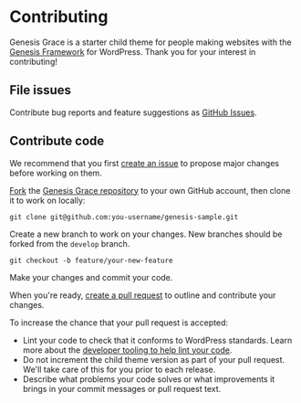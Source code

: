 # Contributing

Genesis Grace is a starter child theme for people making websites with the [Genesis Framework](https://my.studiopress.com/themes/genesis/) for WordPress. Thank you for your interest in contributing!

## File issues

Contribute bug reports and feature suggestions as [GitHub Issues](https://github.com/studiopress/genesis-sample/issues).

## Contribute code

We recommend that you first [create an issue](https://github.com/studiopress/genesis-sample/issues/new) to propose major changes before working on them.

[Fork](https://help.github.com/en/articles/fork-a-repo) the [Genesis Grace repository](https://github.com/studiopress/genesis-sample) to your own GitHub account, then clone it to work on locally:

    git clone git@github.com:you-username/genesis-sample.git

Create a new branch to work on your changes. New branches should be forked from the `develop` branch.

    git checkout -b feature/your-new-feature

Make your changes and commit your code.

When you're ready, [create a pull request](https://github.com/studiopress/genesis-sample/pulls) to outline and contribute your changes.

To increase the chance that your pull request is accepted:

* Lint your code to check that it conforms to WordPress standards. Learn more about the [developer tooling to help lint your code](https://github.com/studiopress/genesis-sample#for-developers).
* Do not increment the child theme version as part of your pull request. We'll take care of this for you prior to each release.
* Describe what problems your code solves or what improvements it brings in your commit messages or pull request text.
